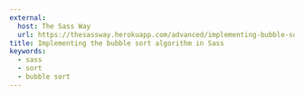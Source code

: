 ```yaml
---
external:
  host: The Sass Way
  url: https://thesassway.herokuapp.com/advanced/implementing-bubble-sort-with-sass
title: Implementing the bubble sort algorithm in Sass
keywords:
  - sass
  - sort
  - bubble sort
---
```

